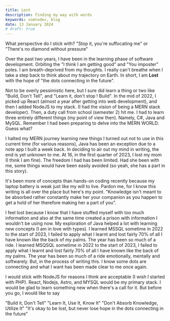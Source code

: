 ```yaml
---
title: Lost
description: finding my way with words
keywords: somtodev, blog
date: 13 January 2024
# draft: true
---
```


What perspective do I stick with?
"Stop it, you're suffocating me" or
"There's no diamond without pressure"

Over the past two years, I have been in the learning phase of software development. Orbiting the "I think I am getting good" and "You imposter" poles. I am breath-deprived from my thoughts. I really can't breathe when I take a step back to think about my trajectory on Earth. In short, I am **Lost** with the hope of "the dots connecting in the future".

Not to be overly pessimistic here, but I sure did learn a thing or two like "Build, Don't Tell", and "Learn it, don't stop ! Build". In the mid of 2022, I picked up React (almost a year after getting into web development), and then I added NodeJS to my stack. (I had the vision of being a MERN stack developer). Then, a duty call from school (semester 2) hit me. I had to learn three entirely different things (my point of view then). Namely, C#, Java and MySQL. Remember I had been preparing to delve into the MERN WORLD. Guess what?

I halted my MERN journey learning new things I turned out not to use in this current time (for various reasons), Java has been an exception due to a note app I built a week back. In deciding to air out my mind in writing, the end is yet unknown to me. At 16, in the first quarter of 2023, I lost my mom (I think I am fine). The freedom I had has been limited. Had she been with me, some things would have been easily avoided (so yeah, she has a part in this story).

It's been more of concepts than hands-on coding recently because my laptop battery is weak just like my will to live. Pardon me, for I know this writing is all over the place but here's my point. "Knowledge isn't meant to be absorbed rather constantly make her your companion as you happen to get a hold of her therefore making her a part of you".

I feel lost because I know that I have stuffed myself with too much information and also at the same time created a prison with information I wouldn't be using now. My exploration of Java helped a lot with learning new concepts (I am in love with types). I learned MSSQL sometime in 2022 to the start of 2023, I failed to apply what I learnt and lost fairly 70% of all I have known like the back of my palms. The year has been so much of a ride. I learned MSQSQL sometime in 2022 to the start of 2023, I failed to apply what I learnt and lost fairly 70% of all I have known like the back of my palms. The year has been so much of a ride emotionally, mentally and softwarely. But, in the process of writing this. I know some dots are connecting and what I want has been made clear to me once again.

I would stick with NodeJS for reasons I think are acceptable (I wish I started with PHP). React, Nodejs, Astro, and MYSQL would be my primary stack. I would be glad to learn something new when there's a call for it. But before you go, I would like to say

"Build it, Don't Tell"
"Learn It, Use It, Know It"
"Don't Absorb Knowledge, Utilize It"
"It's okay to be lost, but never lose hope in the dots connecting in the future"
